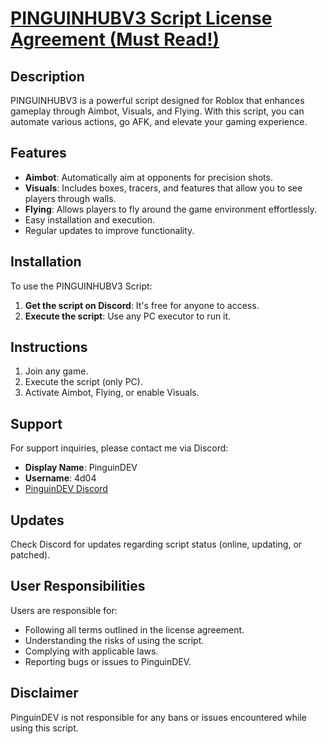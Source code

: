 # [PINGUINHUBV3 Script License Agreement (Must Read!)](https://github.com/PUSCRIPTS/PINGUINHUBV3?tab=License-1-ov-file)

## Description
PINGUINHUBV3 is a powerful script designed for Roblox that enhances gameplay through Aimbot, Visuals, and Flying. With this script, you can automate various actions, go AFK, and elevate your gaming experience.

## Features
- **Aimbot**: Automatically aim at opponents for precision shots.
- **Visuals**: Includes boxes, tracers, and features that allow you to see players through walls.
- **Flying**: Allows players to fly around the game environment effortlessly.
- Easy installation and execution.
- Regular updates to improve functionality.

## Installation
To use the PINGUINHUBV3 Script:
1. **Get the script on Discord**: It's free for anyone to access.
2. **Execute the script**: Use any PC executor to run it.

## Instructions
1. Join any game.
2. Execute the script (only PC).
3. Activate Aimbot, Flying, or enable Visuals.

## Support
For support inquiries, please contact me via Discord:
- **Display Name**: PinguinDEV
- **Username**: 4d04
- [PinguinDEV Discord](https://www.discord.gg/kB3mbvhR2C)

## Updates
Check Discord for updates regarding script status (online, updating, or patched).

## User Responsibilities
Users are responsible for:
- Following all terms outlined in the license agreement.
- Understanding the risks of using the script.
- Complying with applicable laws.
- Reporting bugs or issues to PinguinDEV.

## Disclaimer
PinguinDEV is not responsible for any bans or issues encountered while using this script.
